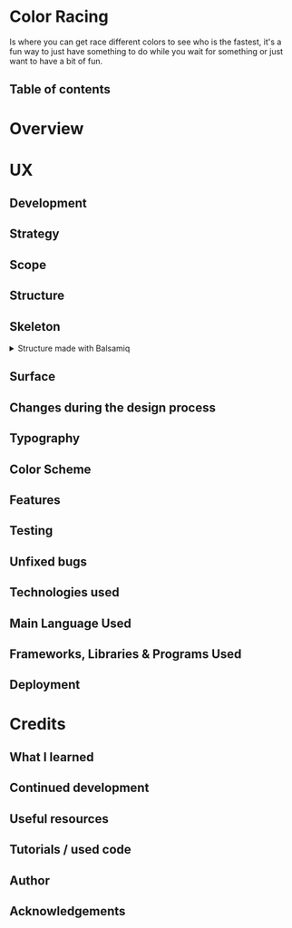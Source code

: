 # Color Racing
Is where you can get race different colors to see who is the fastest, it's a fun way to just have something to do while you wait for something or just want to have a bit of fun.

## Table of contents

# Overview

# UX

## Development

## Strategy

## Scope

## Structure

## Skeleton

<details><summary>Structure made with Balsamiq</summary>

![Wireframe from balsamiq](assets/images/README-images/wireframe.png)

</details>

## Surface

## Changes during the design process

## Typography

## Color Scheme

## Features

## Testing

## Unfixed bugs

## Technologies used

## Main Language Used

## Frameworks, Libraries & Programs Used

## Deployment

# Credits

## What I learned

## Continued development

## Useful resources

## Tutorials / used code

## Author

## Acknowledgements
